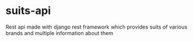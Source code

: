 # suits-api
Rest api made with django rest framework which provides suits of various brands and multiple information about them
